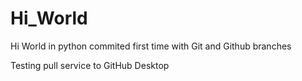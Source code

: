# Hi_World
 Hi World in python commited first time with Git and Github branches
 
 Testing pull service to GitHub Desktop

